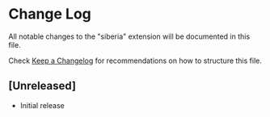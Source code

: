 # Change Log

All notable changes to the "siberia" extension will be documented in this file.

Check [Keep a Changelog](http://keepachangelog.com/) for recommendations on how to structure this file.

## [Unreleased]

- Initial release
